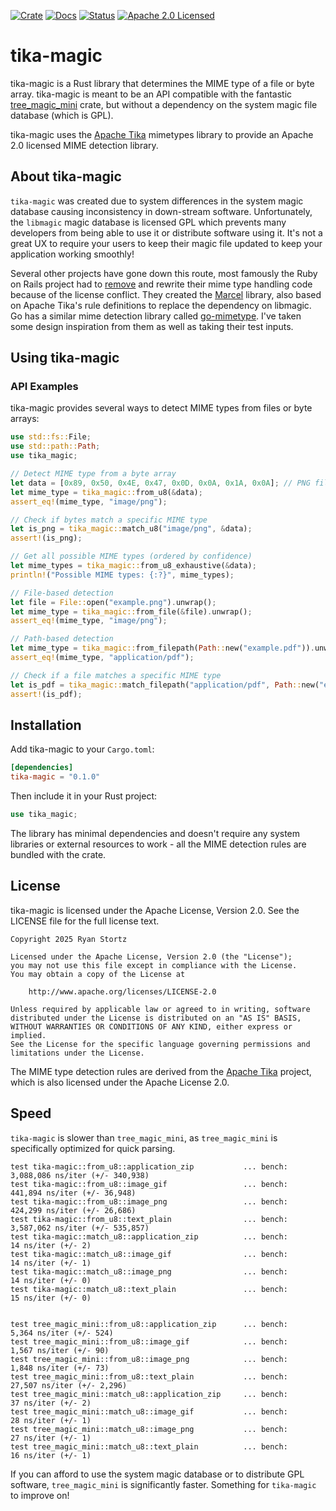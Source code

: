 [![Crate][crate-image]][crate-link]
[![Docs][docs-image]][docs-link]
[![Status][test-action-image]][test-action-link]
[![Apache 2.0 Licensed][license-apache-image]][license-apache-link]

# tika-magic

tika-magic is a Rust library that determines the MIME type of a file or byte array. tika-magic is meant to be an API 
compatible with the fantastic [tree_magic_mini](https://github.com/mbrubeck/tree_magic/) crate, but without a dependency
on the system magic file database (which is GPL).

tika-magic uses the [Apache Tika](http://tika.apache.org) mimetypes library to provide an Apache 2.0 licensed MIME 
detection library.

## About tika-magic

`tika-magic` was created due to system differences in the system magic database causing inconsistency in down-stream 
software. Unfortunately, the `libmagic` magic database is licensed GPL which prevents many developers from being able
to use it or distribute software using it. It's not a great UX to require your users to keep their magic file updated
to keep your application working smoothly!

Several other projects have gone down this route, most famously the Ruby on Rails project had to 
[remove](https://www.theregister.com/2021/03/25/ruby_rails_code/) and rewrite their mime type handling code because of 
the license conflict. They created the [Marcel](https://github.com/rails/marcel) library, also based on Apache Tika's rule
definitions to replace the dependency on libmagic. Go has a similar mime detection library called 
[go-mimetype](https://github.com/gabriel-vasile/mimetype). I've taken some design inspiration from them as well as taking
their test inputs.

## Using tika-magic

### API Examples
tika-magic provides several ways to detect MIME types from files or byte arrays:
``` rust
use std::fs::File;
use std::path::Path;
use tika_magic;

// Detect MIME type from a byte array
let data = [0x89, 0x50, 0x4E, 0x47, 0x0D, 0x0A, 0x1A, 0x0A]; // PNG file signature
let mime_type = tika_magic::from_u8(&data);
assert_eq!(mime_type, "image/png");

// Check if bytes match a specific MIME type
let is_png = tika_magic::match_u8("image/png", &data);
assert!(is_png);

// Get all possible MIME types (ordered by confidence)
let mime_types = tika_magic::from_u8_exhaustive(&data);
println!("Possible MIME types: {:?}", mime_types);

// File-based detection
let file = File::open("example.png").unwrap();
let mime_type = tika_magic::from_file(&file).unwrap();
assert_eq!(mime_type, "image/png");

// Path-based detection
let mime_type = tika_magic::from_filepath(Path::new("example.pdf")).unwrap();
assert_eq!(mime_type, "application/pdf");

// Check if a file matches a specific MIME type
let is_pdf = tika_magic::match_filepath("application/pdf", Path::new("example.pdf"));
assert!(is_pdf);
```
## Installation
Add tika-magic to your `Cargo.toml`:
``` toml
[dependencies]
tika-magic = "0.1.0"
```
Then include it in your Rust project:
``` rust
use tika_magic;
```
The library has minimal dependencies and doesn't require any system libraries or external resources to work - all the MIME detection rules are bundled with the crate.
## License
tika-magic is licensed under the Apache License, Version 2.0. See the LICENSE file for the full license text.
``` 
Copyright 2025 Ryan Stortz

Licensed under the Apache License, Version 2.0 (the "License");
you may not use this file except in compliance with the License.
You may obtain a copy of the License at

    http://www.apache.org/licenses/LICENSE-2.0

Unless required by applicable law or agreed to in writing, software
distributed under the License is distributed on an "AS IS" BASIS,
WITHOUT WARRANTIES OR CONDITIONS OF ANY KIND, either express or implied.
See the License for the specific language governing permissions and
limitations under the License.
```

The MIME type detection rules are derived from the [Apache Tika](http://tika.apache.org) project, which is also licensed under the Apache License 2.0.

## Speed

`tika-magic` is slower than `tree_magic_mini`, as `tree_magic_mini` is specifically optimized for quick parsing.

```
test tika-magic::from_u8::application_zip           ... bench:   3,088,086 ns/iter (+/- 340,938)
test tika-magic::from_u8::image_gif                 ... bench:     441,894 ns/iter (+/- 36,948)
test tika-magic::from_u8::image_png                 ... bench:     424,299 ns/iter (+/- 26,686)
test tika-magic::from_u8::text_plain                ... bench:   3,587,062 ns/iter (+/- 535,857)
test tika-magic::match_u8::application_zip          ... bench:          14 ns/iter (+/- 2)
test tika-magic::match_u8::image_gif                ... bench:          14 ns/iter (+/- 1)
test tika-magic::match_u8::image_png                ... bench:          14 ns/iter (+/- 0)
test tika-magic::match_u8::text_plain               ... bench:          15 ns/iter (+/- 0)


test tree_magic_mini::from_u8::application_zip      ... bench:       5,364 ns/iter (+/- 524)
test tree_magic_mini::from_u8::image_gif            ... bench:       1,567 ns/iter (+/- 90)
test tree_magic_mini::from_u8::image_png            ... bench:       1,848 ns/iter (+/- 73)
test tree_magic_mini::from_u8::text_plain           ... bench:      27,507 ns/iter (+/- 2,296)
test tree_magic_mini::match_u8::application_zip     ... bench:          37 ns/iter (+/- 2)
test tree_magic_mini::match_u8::image_gif           ... bench:          28 ns/iter (+/- 1)
test tree_magic_mini::match_u8::image_png           ... bench:          27 ns/iter (+/- 1)
test tree_magic_mini::match_u8::text_plain          ... bench:          16 ns/iter (+/- 1)
```

If you can afford to use the system magic database or to distribute GPL software, `tree_magic_mini` is significantly 
faster. Something for `tika-magic` to improve on!

[//]: # (links)

[crate-image]: https://img.shields.io/crates/v/tika-magic.svg

[crate-link]: https://crates.io/crates/tika-magic

[docs-image]: https://docs.rs/tika-magic/badge.svg

[docs-link]: https://docs.rs/tika-magic/

[test-action-image]: https://github.com/withzombies/tika-magic/workflows/CI/badge.svg

[test-action-link]: https://github.com/withzombies/tika-magic/actions?query=workflow:CI

[license-apache-image]: https://img.shields.io/badge/license-Apache2.0-blue.svg

[license-apache-link]: http://www.apache.org/licenses/LICENSE-2.0